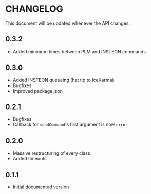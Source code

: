CHANGELOG
=========

This document will be updated whenever the API changes.

0.3.2
-----
- Added minimum times between PLM and INSTEON commands

0.3.0
-----
- Added INSTEON queueing (hat tip to IceKarma)
- Bugfixes
- Improved package.json

0.2.1
-----
- Bugfixes
- Callback for `sendCommand`'s first argument is now `error`

0.2.0
-----
- Massive restructuring of every class
- Added timeouts

0.1.1
-----
- Initial documented version

